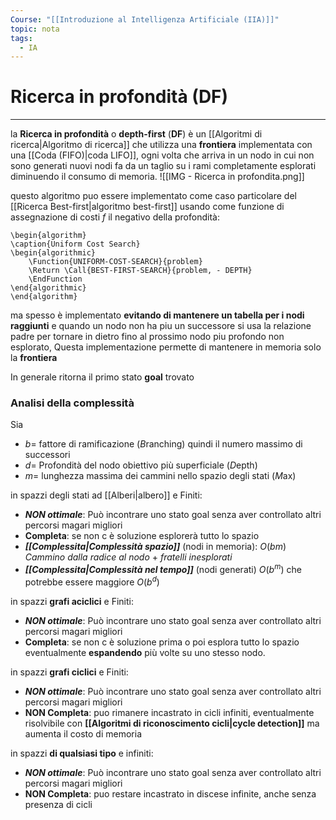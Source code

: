 ```yaml
---
Course: "[[Introduzione al Intelligenza Artificiale (IIA)]]"
topic: nota
tags:
  - IA
---
```




# Ricerca in profondità (DF)
---
la **Ricerca in profondità** o **depth-first** (**DF**) è un [[Algoritmi di ricerca|Algoritmo di ricerca]] che utilizza una **frontiera** implementata con una  [[Coda (FIFO)|coda LIFO]], ogni volta che arriva in un nodo in cui non sono generati nuovi nodi fa da un taglio su i rami completamente esplorati diminuendo il consumo di memoria.
![[IMG - Ricerca in profondita.png]]

questo algoritmo puo essere implementato come caso particolare del [[Ricerca Best-first|algoritmo best-first]] usando come funzione di assegnazione di costi $f$ il negativo della profondità:
```pseudo
\begin{algorithm}
\caption{Uniform Cost Search}
\begin{algorithmic}
	\Function{UNIFORM-COST-SEARCH}{problem}
	\Return \Call{BEST-FIRST-SEARCH}{problem, - DEPTH}
	\EndFunction
\end{algorithmic}
\end{algorithm}
```
ma spesso è implementato **evitando di mantenere un tabella per i nodi raggiunti** e quando un nodo non ha piu un successore si usa la relazione padre per tornare in dietro fino al prossimo nodo piu profondo non esplorato, Questa implementazione permette di mantenere in memoria solo la **frontiera** 

In generale ritorna il primo stato **goal** trovato

### Analisi della complessità
Sia 
- $b=$ fattore di ramificazione (*B*ranching) quindi il numero massimo di successori
- $d=$ Profondità del nodo obiettivo più superficiale (*D*epth)
- $m=$ lunghezza massima dei cammini nello spazio degli stati (*M*ax)


in spazzi degli stati ad [[Alberi|albero]] e Finiti:
- **_NON ottimale_**: Può incontrare  uno stato goal senza aver controllato altri percorsi magari migliori
- **Completa**: se non c è soluzione esplorerà tutto lo spazio
- **_[[Complessita|Complessità spazio]]_** (nodi in memoria): $O(bm)$ _Cammino dalla radice al nodo_ + _fratelli inesplorati_ 
- **_[[Complessita|Complessità nel tempo]]_** (nodi generati) $O(b^m)$ che potrebbe essere maggiore $O(b^d)$  

in spazzi __grafi aciclici__ e Finiti:
- **_NON ottimale_**: Può incontrare  uno stato goal senza aver controllato altri percorsi magari migliori
- __Completa__: se non c è soluzione prima o poi esplora tutto lo spazio eventualmente **espandendo** più volte su uno stesso nodo. 
  
in spazzi __grafi ciclici__ e Finiti:
- **_NON ottimale_**: Può incontrare  uno stato goal senza aver controllato altri percorsi magari migliori
- __NON Completa__: puo rimanere incastrato in cicli infiniti, eventualmente risolvibile con **[[Algoritmi di riconoscimento cicli|cycle detection]]** ma aumenta il costo di memoria
  
in spazzi __di qualsiasi tipo__ e infiniti:
- **_NON ottimale_**: Può incontrare  uno stato goal senza aver controllato altri percorsi magari migliori
- **NON Completa**: puo restare incastrato in discese infinite, anche senza presenza di cicli



